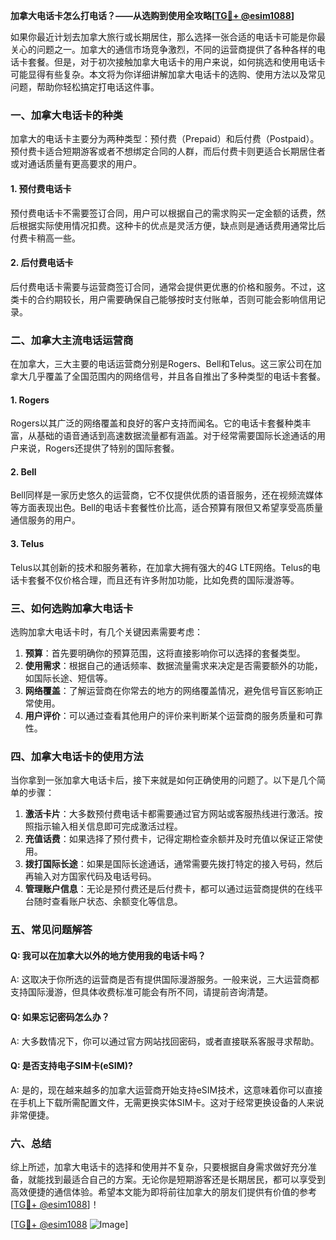 **加拿大电话卡怎么打电话？——从选购到使用全攻略[[TG💪+ @esim1088](https://t.me/s/esim1088)]**

如果你最近计划去加拿大旅行或长期居住，那么选择一张合适的电话卡可能是你最关心的问题之一。加拿大的通信市场竞争激烈，不同的运营商提供了各种各样的电话卡套餐。但是，对于初次接触加拿大电话卡的用户来说，如何挑选和使用电话卡可能显得有些复杂。本文将为你详细讲解加拿大电话卡的选购、使用方法以及常见问题，帮助你轻松搞定打电话这件事。

### 一、加拿大电话卡的种类

加拿大的电话卡主要分为两种类型：预付费（Prepaid）和后付费（Postpaid）。预付费卡适合短期游客或者不想绑定合同的人群，而后付费卡则更适合长期居住者或对通话质量有更高要求的用户。

#### 1. 预付费电话卡
预付费电话卡不需要签订合同，用户可以根据自己的需求购买一定金额的话费，然后根据实际使用情况扣费。这种卡的优点是灵活方便，缺点则是通话费用通常比后付费卡稍高一些。

#### 2. 后付费电话卡
后付费电话卡需要与运营商签订合同，通常会提供更优惠的价格和服务。不过，这类卡的合约期较长，用户需要确保自己能够按时支付账单，否则可能会影响信用记录。

### 二、加拿大主流电话运营商

在加拿大，三大主要的电话运营商分别是Rogers、Bell和Telus。这三家公司在加拿大几乎覆盖了全国范围内的网络信号，并且各自推出了多种类型的电话卡套餐。

#### 1. Rogers
Rogers以其广泛的网络覆盖和良好的客户支持而闻名。它的电话卡套餐种类丰富，从基础的语音通话到高速数据流量都有涵盖。对于经常需要国际长途通话的用户来说，Rogers还提供了特别的国际套餐。

#### 2. Bell
Bell同样是一家历史悠久的运营商，它不仅提供优质的语音服务，还在视频流媒体等方面表现出色。Bell的电话卡套餐性价比高，适合预算有限但又希望享受高质量通信服务的用户。

#### 3. Telus
Telus以其创新的技术和服务著称，在加拿大拥有强大的4G LTE网络。Telus的电话卡套餐不仅价格合理，而且还有许多附加功能，比如免费的国际漫游等。

### 三、如何选购加拿大电话卡

选购加拿大电话卡时，有几个关键因素需要考虑：

1. **预算**：首先要明确你的预算范围，这将直接影响你可以选择的套餐类型。
2. **使用需求**：根据自己的通话频率、数据流量需求来决定是否需要额外的功能，如国际长途、短信等。
3. **网络覆盖**：了解运营商在你常去的地方的网络覆盖情况，避免信号盲区影响正常使用。
4. **用户评价**：可以通过查看其他用户的评价来判断某个运营商的服务质量和可靠性。

### 四、加拿大电话卡的使用方法

当你拿到一张加拿大电话卡后，接下来就是如何正确使用的问题了。以下是几个简单的步骤：

1. **激活卡片**：大多数预付费电话卡都需要通过官方网站或客服热线进行激活。按照指示输入相关信息即可完成激活过程。
2. **充值话费**：如果选择了预付费卡，记得定期检查余额并及时充值以保证正常使用。
3. **拨打国际长途**：如果是国际长途通话，通常需要先拨打特定的接入号码，然后再输入对方国家代码及电话号码。
4. **管理账户信息**：无论是预付费还是后付费卡，都可以通过运营商提供的在线平台随时查看账户状态、余额变化等信息。

### 五、常见问题解答

#### Q: 我可以在加拿大以外的地方使用我的电话卡吗？
A: 这取决于你所选的运营商是否有提供国际漫游服务。一般来说，三大运营商都支持国际漫游，但具体收费标准可能会有所不同，请提前咨询清楚。

#### Q: 如果忘记密码怎么办？
A: 大多数情况下，你可以通过官方网站找回密码，或者直接联系客服寻求帮助。

#### Q: 是否支持电子SIM卡(eSIM)?
A: 是的，现在越来越多的加拿大运营商开始支持eSIM技术，这意味着你可以直接在手机上下载所需配置文件，无需更换实体SIM卡。这对于经常更换设备的人来说非常便捷。

### 六、总结

综上所述，加拿大电话卡的选择和使用并不复杂，只要根据自身需求做好充分准备，就能找到最适合自己的方案。无论你是短期游客还是长期居民，都可以享受到高效便捷的通信体验。希望本文能为即将前往加拿大的朋友们提供有价值的参考[[TG💪+ @esim1088](https://t.me/s/esim1088)]！

[[TG💪+ @esim1088](https://t.me/s/esim1088) ![Image](https://i.postimg.cc/4NQfJmqS/Snipaste-2025-05-13-00-14-12.png)]